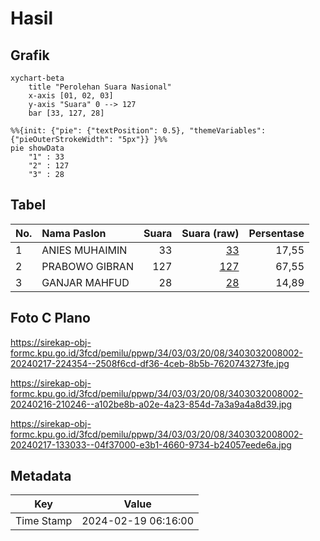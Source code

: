 # Hasil

## Grafik

```mermaid
xychart-beta
    title "Perolehan Suara Nasional"
    x-axis [01, 02, 03]
    y-axis "Suara" 0 --> 127
    bar [33, 127, 28]
```

```mermaid
%%{init: {"pie": {"textPosition": 0.5}, "themeVariables": {"pieOuterStrokeWidth": "5px"}} }%%
pie showData
    "1" : 33
    "2" : 127
    "3" : 28
```

## Tabel

| No. | Nama Paslon    | Suara | Suara (raw) | Persentase |
|:--- |:-------------- | -----:| -----------:| ----------:|
| 1   | ANIES MUHAIMIN | 33    | [33][p-1]   | 17,55      |
| 2   | PRABOWO GIBRAN | 127   | [127][p-2]  | 67,55      |
| 3   | GANJAR MAHFUD  | 28    | [28][p-3]   | 14,89      |


[p-1]: https://github.com/gigit-pemilu/pemilu-2024/blob/main/pilpres/hitung-suara/sub/34-di-yogyakarta/sub/03-gunungkidul/sub/03-playen/sub/2008-ngawu/sub/002-tps/sub/paslon-1.txt
[p-2]: https://github.com/gigit-pemilu/pemilu-2024/blob/main/pilpres/hitung-suara/sub/34-di-yogyakarta/sub/03-gunungkidul/sub/03-playen/sub/2008-ngawu/sub/002-tps/sub/paslon-2.txt
[p-3]: https://github.com/gigit-pemilu/pemilu-2024/blob/main/pilpres/hitung-suara/sub/34-di-yogyakarta/sub/03-gunungkidul/sub/03-playen/sub/2008-ngawu/sub/002-tps/sub/paslon-3.txt

## Foto C Plano

https://sirekap-obj-formc.kpu.go.id/3fcd/pemilu/ppwp/34/03/03/20/08/3403032008002-20240217-224354--2508f6cd-df36-4ceb-8b5b-7620743273fe.jpg

https://sirekap-obj-formc.kpu.go.id/3fcd/pemilu/ppwp/34/03/03/20/08/3403032008002-20240216-210246--a102be8b-a02e-4a23-854d-7a3a9a4a8d39.jpg

https://sirekap-obj-formc.kpu.go.id/3fcd/pemilu/ppwp/34/03/03/20/08/3403032008002-20240217-133033--04f37000-e3b1-4660-9734-b24057eede6a.jpg


## Metadata

| Key        | Value               |
| ---------- | ------------------- |
| Time Stamp | 2024-02-19 06:16:00 |



